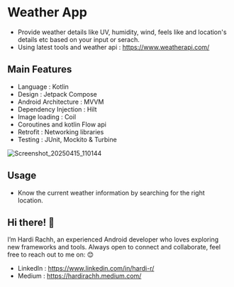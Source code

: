 # Weather App
- Provide weather details like UV, humidity, wind, feels like and location's details etc based on your input or serach.
- Using latest tools and weather api : https://www.weatherapi.com/

## Main Features 
- Language : Kotlin
- Design : Jetpack Compose
- Android Architecture : MVVM
- Dependency Injection : Hilt
- Image loading : Coil
- Coroutines and kotlin Flow api
- Retrofit : Networking libraries
- Testing : JUnit, Mockito & Turbine


![Screenshot_20250415_110144](https://github.com/user-attachments/assets/02d766ce-6d1f-420a-8b93-358bd589caac)

## Usage
- Know the current weather information by searching for the right location.

## Hi there! 👋
I’m Hardi Rachh, an experienced Android developer who loves exploring new frameworks and tools.
Always open to connect and collaborate, feel free to reach out to me on: 😊

- LinkedIn : https://www.linkedin.com/in/hardi-r/
- Medium : https://hardirachh.medium.com/

  
